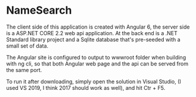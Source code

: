 # NameSearch
The client side of this application is created with Angular 6, the server side is a ASP.NET CORE 2.2 web api application. At the back end is a .NET Standard library project and a Sqlite database that's pre-seeded with a small set of data. 

The Angular site is configured to output to wwwroot folder when building with ng cli, so that both Angular web page and the api can be served from the same port.

To run it after downloading, simply open the solution in Visual Studio, (I used VS 2019, I think 2017 should work as well), and hit Ctr + F5.
